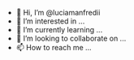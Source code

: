 - 👋 Hi, I’m @luciamanfredii
- 👀 I’m interested in ...
- 🌱 I’m currently learning ...
- 💞️ I’m looking to collaborate on ...
- 📫 How to reach me ...

<!---
luciamanfredii/luciamanfredii is a ✨ special ✨ repository because its `README.md` (this file) appears on your GitHub profile.
You can click the Preview link to take a look at your changes.
--->

